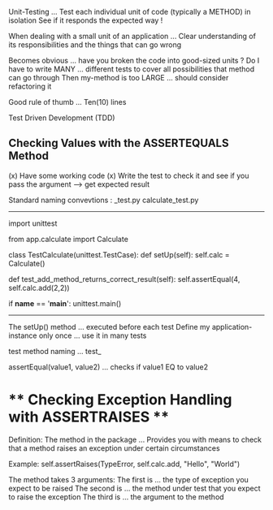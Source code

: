 Unit-Testing ... Test each individual unit of code (typically a METHOD) in isolation
                 See if it responds the expected way !

When dealing with a small unit of an application ... Clear understanding of its responsibilities and the things that can go wrong 

Becomes obvious ... have you broken the code into good-sized units ?
  Do I have to write MANY ... different tests to cover all possibilities that method can go through 
    Then my-method is too LARGE ... should consider refactoring it 

Good rule of thumb ... Ten(10) lines

Test Driven Development (TDD)

Checking Values with the ASSERTEQUALS Method
--------------------------------------------
(x) Have some working code 
(x) Write the test to check it and see if you pass the argument --> get expected result

Standard naming convevtions : <Class-name-under-test>_test.py
calculate_test.py

********************************************************
import unittest

from app.calculate import Calculate

class TestCalculate(unittest.TestCase):
  def setUp(self):
    self.calc = Calculate()

  def test_add_method_returns_correct_result(self):
    self.assertEqual(4, self.calc.add(2,2))

if __name__ == '__main__':
  unittest.main()

********************************************************

The setUp() method ... executed before each test 
  Define my application-instance only once ... use it in many tests

test method naming ... test_<what-it-does>

assertEqual(value1, value2) ... checks if value1 EQ to value2

# ** Checking Exception Handling with ASSERTRAISES **
Definition:
  The <assertRaises> method in the <unittest> package ... 
    Provides you with means to check that a method raises an exception under certain circumstances

Example:
  self.assertRaises(TypeError, self.calc.add, "Hello", "World")

The method takes 3 arguments:
  The first is ... the type of exception you expect to be raised 
  The second is ... the method under test that you expect to raise the exception 
  The third is ... the argument to the method